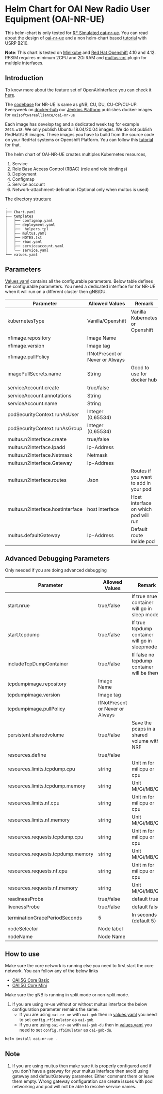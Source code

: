 # Helm Chart for OAI New Radio User Equipment (OAI-NR-UE)

This helm-chart is only tested for [RF Simulated oai-nr-ue](https://gitlab.eurecom.fr/oai/openairinterface5g/-/blob/develop/radio/rfsimulator/README.md). You can read about the design of [oai-nr-ue](https://gitlab.eurecom.fr/oai/openairinterface5g/-/blob/develop/doc/nr-ue-design.md) and a non helm-chart based [tutorial](https://gitlab.eurecom.fr/oai/openairinterface5g/-/blob/develop/doc/NR_SA_Tutorial_OAI_nrUE.md#3-oai-gnb-and-oai-nrue) with USRP B210.

**Note**: This chart is tested on [Minikube](https://minikube.sigs.k8s.io/docs/) and [Red Hat Openshift](https://www.redhat.com/fr/technologies/cloud-computing/openshift) 4.10 and 4.12. RFSIM requires minimum 2CPU and 2Gi RAM and [multus-cni](https://github.com/k8snetworkplumbingwg/multus-cni) plugin for multiple interfaces. 
 
## Introduction

To know more about the feature set of OpenAirInterface you can check it [here](https://gitlab.eurecom.fr/oai/openairinterface5g/-/blob/develop/doc/FEATURE_SET.md#openairinterface-5g-nr-feature-set). 

The [codebase](https://gitlab.eurecom.fr/oai/openairinterface5g/-/tree/develop) for NR-UE is same as gNB, CU, DU, CU-CP/CU-UP. Everyweek on [docker-hub](https://hub.docker.com/r/oaisoftwarealliance/oai-gnb) our [Jenkins Platform](https://jenkins-oai.eurecom.fr/view/RAN/) publishes docker-images for `oaisoftwarealliance/oai-nr-ue` 

Each image has develop tag and a dedicated week tag for example `2023.w18`. We only publish Ubuntu 18.04/20.04 images. We do not publish RedHat/UBI images. These images you have to build from the source code on your RedHat systems or Openshift Platform. You can follow this [tutorial](../../../openshift/README.md) for that.

The helm chart of OAI-NR-UE creates multiples Kubernetes resources,

1. Service
2. Role Base Access Control (RBAC) (role and role bindings)
3. Deployment
4. Configmap
5. Service account
6. Network-attachment-defination (Optional only when multus is used)

The directory structure

```
.
├── Chart.yaml
├── templates
│   ├── configmap.yaml
│   ├── deployment.yaml
│   ├── _helpers.tpl
│   ├── multus.yaml
│   ├── NOTES.txt
│   ├── rbac.yaml
│   ├── serviceaccount.yaml
│   └── service.yaml
└── values.yaml
```

## Parameters

[Values.yaml](./values.yaml) contains all the configurable parameters. Below table defines the configurable parameters. You need a dedicated interface for for NR-UE when it will run on a different cluster then gNB/DU.


|Parameter                       |Allowed Values                 |Remark                               |
|--------------------------------|-------------------------------|-------------------------------------|
|kubernetesType                  |Vanilla/Openshift              |Vanilla Kubernetes or Openshift      |
|nfimage.repository              |Image Name                     |                                     |
|nfimage.version                 |Image tag                      |                                     |
|nfimage.pullPolicy              |IfNotPresent or Never or Always|                                     |
|imagePullSecrets.name           |String                         |Good to use for docker hub           |
|serviceAccount.create           |true/false                     |                                     |
|serviceAccount.annotations      |String                         |                                     |
|serviceAccount.name             |String                         |                                     |
|podSecurityContext.runAsUser    |Integer (0,65534)              |                                     |
|podSecurityContext.runAsGroup   |Integer (0,65534)              |                                     |
|multus.n2Interface.create       |true/false                     |                                     |
|multus.n2Interface.Ipadd        |Ip-Address                     |                                     |
|multus.n2Interface.Netmask      |Netmask                        |                                     |
|multus.n2Interface.Gateway      |Ip-Address                     |                                     |
|multus.n2Interface.routes       |Json                           |Routes if you want to add in your pod|
|multus.n2Interface.hostInterface|host interface                 |Host interface on which pod will run |
|multus.defaultGateway           |Ip-Address                     |Default route inside pod             |


## Advanced Debugging Parameters

Only needed if you are doing advanced debugging

|Parameter                        |Allowed Values                 |Remark                                        |
|---------------------------------|-------------------------------|----------------------------------------------|
|start.nrue                      |true/false                     |If true nrue container will go in sleep mode   |
|start.tcpdump                    |true/false                     |If true tcpdump container will go in sleepmode|
|includeTcpDumpContainer          |true/false                     |If false no tcpdump container will be there   |
|tcpdumpimage.repository          |Image Name                     |                                              |
|tcpdumpimage.version             |Image tag                      |                                              |
|tcpdumpimage.pullPolicy          |IfNotPresent or Never or Always|                                              |
|persistent.sharedvolume          |true/false                     |Save the pcaps in a shared volume with NRF    |
|resources.define                 |true/false                     |                                              |
|resources.limits.tcpdump.cpu     |string                         |Unit m for milicpu or cpu                     |
|resources.limits.tcpdump.memory  |string                         |Unit Mi/Gi/MB/GB                              |
|resources.limits.nf.cpu          |string                         |Unit m for milicpu or cpu                     |
|resources.limits.nf.memory       |string                         |Unit Mi/Gi/MB/GB                              |
|resources.requests.tcpdump.cpu   |string                         |Unit m for milicpu or cpu                     |
|resources.requests.tcpdump.memory|string                         |Unit Mi/Gi/MB/GB                              |
|resources.requests.nf.cpu        |string                         |Unit m for milicpu or cpu                     |
|resources.requests.nf.memory     |string                         |Unit Mi/Gi/MB/GB                              |
|readinessProbe                   |true/false                     |default true                                  |
|livenessProbe                    |true/false                     |default false                                 |
|terminationGracePeriodSeconds    |5                              |In seconds (default 5)                        |
|nodeSelector                     |Node label                     |                                              |
|nodeName                         |Node Name                      |                                              |

## How to use

Make sure the core network is running else you need to first start the core network. You can follow any of the below links
  - [OAI 5G Core Basic](../../oai-5g-basic/README.md)
  - [OAI 5G Core Mini](../../oai-5g-mini/README.md)
  
Make sure the gNB is running in split mode or non-split mode.

1. If you are using nr-ue without or without multus interface the below configuration parameter remains the same.
	+ If you are using `oai-nr-ue` with `oai-gnb` then in [values.yaml](./values.yaml) you need to set `config.rfSimulator` as `oai-gnb`. 
	+ If you are using `oai-nr-ue` with `oai-gnb-du` then in [values.yaml](./values.yaml) you need to set `config.rfSimulator` as `oai-gnb-du`. 

```bash
helm install oai-nr-ue .
```

## Note

1. If you are using multus then make sure it is properly configured and if you don't have a gateway for your multus interface then avoid using gateway and defaultGateway parameter. Either comment them or leave them empty. Wrong gateway configuration can create issues with pod networking and pod will not be able to resolve service names.